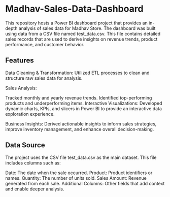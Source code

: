 # Madhav-Sales-Data-Dashboard
This repository hosts a Power BI dashboard project that provides an in-depth analysis of sales data for Madhav Store. The dashboard was built using data from a CSV file named test_data.csv. This file contains detailed sales records that are used to derive insights on revenue trends, product performance, and customer behavior.

## Features
Data Cleaning & Transformation:
Utilized ETL processes to clean and structure raw sales data for analysis.

Sales Analysis:

Tracked monthly and yearly revenue trends.
Identified top-performing products and underperforming items.
Interactive Visualizations:
Developed dynamic charts, KPIs, and slicers in Power BI to provide an interactive data exploration experience.

Business Insights:
Derived actionable insights to inform sales strategies, improve inventory management, and enhance overall decision-making.

## Data Source
The project uses the CSV file test_data.csv as the main dataset. This file includes columns such as:

Date: The date when the sale occurred.
Product: Product identifiers or names.
Quantity: The number of units sold.
Sales Amount: Revenue generated from each sale.
Additional Columns: Other fields that add context and enable deeper analysis.

